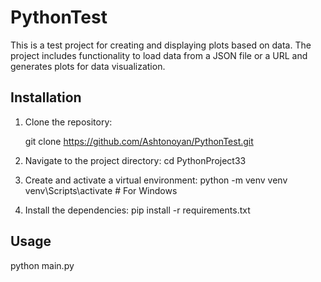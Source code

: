 # PythonTest

This is a test project for creating and displaying plots based on data. The project includes functionality to load data from a JSON file or a URL and generates plots for data visualization.

## Installation

1. Clone the repository:
   
   git clone https://github.com/Ashtonoyan/PythonTest.git
2. Navigate to the project directory:
   cd PythonProject33
3. Create and activate a virtual environment:
   python -m venv venv
   venv\Scripts\activate  # For Windows
4. Install the dependencies:
   pip install -r requirements.txt

## Usage

python main.py



